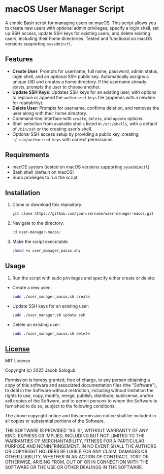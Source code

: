 # macOS User Manager Script

A simple Bash script for managing users on macOS. This script allows you to create new users with optional admin privileges, specify a login shell, set up SSH access, update SSH keys for existing users, and delete existing users, including their home directories. Tested and functional on macOS versions supporting `sysadminctl`.

## Features
- **Create User**: Prompts for username, full name, password, admin status, login shell, and an optional SSH public key. Automatically assigns a unique UID and creates a home directory. If the username already exists, prompts the user to choose another.
- **Update SSH Keys**: Updates SSH keys for an existing user, with options to replace or append the `authorized_keys` file (appends with a newline for readability).
- **Delete User**: Prompts for username, confirms deletion, and removes the user along with their home directory.
- Command-line interface with `create`, `delete`, and `update` options.
- Shell selection from available shells listed in `/etc/shells`, with a default of `/bin/zsh` or the creating user's shell.
- Optional SSH access setup by providing a public key, creating `~/.ssh/authorized_keys` with correct permissions.

## Requirements
- macOS system (tested on macOS versions supporting `sysadminctl`)
- Bash shell (default on macOS)
- Sudo privileges to run the script

## Installation
1. Clone or download this repository:
   ```bash
   git clone https://github.com/yourusername/user-manager-macos.git
2. Navigate to the directory:
   ```bash
   cd user-manager-macos;
3. Make the script executable:
   ```bash
   chmod +x user_manager_macos.sh;

## Usage
1. Run the script with sudo privileges and specify either create or delete:
* Create a new user:
  ```bash
  sudo ./user_manager_macos.sh create

* Update SSH keys for an existing user:
  ```bash
  sudo ./user_manager.sh update ssh

* Delete an existing user:
  ```bash
  sudo ./user_manager_macos.sh delete

[License](https://github.com/jacobsologub/user-manager-macOS/blob/master/LICENSE)
-------

MIT License

Copyright (c) 2025 Jacob Sologub

Permission is hereby granted, free of charge, to any person obtaining a copy
of this software and associated documentation files (the "Software"), to deal
in the Software without restriction, including without limitation the rights
to use, copy, modify, merge, publish, distribute, sublicense, and/or sell
copies of the Software, and to permit persons to whom the Software is
furnished to do so, subject to the following conditions:

The above copyright notice and this permission notice shall be included in all
copies or substantial portions of the Software.

THE SOFTWARE IS PROVIDED "AS IS", WITHOUT WARRANTY OF ANY KIND, EXPRESS OR
IMPLIED, INCLUDING BUT NOT LIMITED TO THE WARRANTIES OF MERCHANTABILITY,
FITNESS FOR A PARTICULAR PURPOSE AND NONINFRINGEMENT. IN NO EVENT SHALL THE
AUTHORS OR COPYRIGHT HOLDERS BE LIABLE FOR ANY CLAIM, DAMAGES OR OTHER
LIABILITY, WHETHER IN AN ACTION OF CONTRACT, TORT OR OTHERWISE, ARISING FROM,
OUT OF OR IN CONNECTION WITH THE SOFTWARE OR THE USE OR OTHER DEALINGS IN THE
SOFTWARE.
